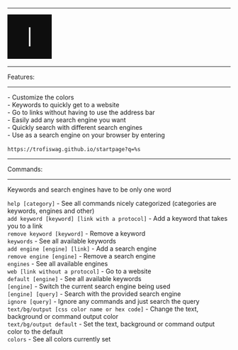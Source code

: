 <hr>
<div><img src="favicon/favicon.gif" width=100></div>
<hr>
Features:<br>
<hr>
- Customize the colors<br>
- Keywords to quickly get to a website<br>
- Go to links without having to use the address bar<br>
- Easily add any search engine you want<br>
- Quickly search with different search engines<br>
- Use as a search engine on your browser by entering 

``` https://trofiswag.github.io/startpage?q=%s ```
<hr>
Commands:<br>
<hr>
Keywords and search engines have to be only one word<br>

``` help [category] ``` - See all commands nicely categorized (categories are keywords, engines and other)<br>
``` add keyword [keyword] [link with a protocol] ``` - Add a keyword that takes you to a link <br>
``` remove keyword [keyword] ``` - Remove a keyword<br>
``` keywords ``` - See all available keywords<br>
``` add engine [engine] [link] ``` - Add a search engine<br>
``` remove engine [engine] ``` - Remove a search engine<br>
``` engines ``` - See all available engines<br>
``` web [link without a protocol] ``` - Go to a website<br>
``` default [engine] ``` - See all available keywords<br>
``` [engine] ``` - Switch the current search engine being used<br>
``` [engine] [query] ``` - Search with the provided search engine<br>
``` ignore [query] ``` - Ignore any commands and just search the query<br>
``` text/bg/output [css color name or hex code] ``` - Change the text, background or command output color<br>
``` text/bg/output default ``` - Set the text, background or command output color to the default<br>
``` colors ``` - See all colors currently set

